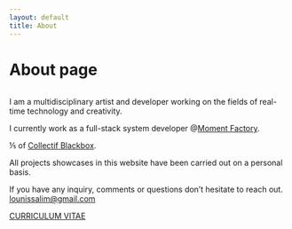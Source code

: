 ```yaml
---
layout: default
title: About
---
```

# About page

<div id = "warpSite" class = "full white">
	<div class = "wrapper blank realisation nofixed">
		<div class = "column mb1 title">
			<div class = "text">
				<p class = "mb1">
					I am a multidisciplinary artist and developer working on the fields of real-time technology and creativity.
				</p>
				<p class = "mb1">
					I currently work as a full-stack system developer @<a href="https://momentfactory.com/home" target="blank">Moment Factory</a>.
				</p>
				<p class = "mb1">
					⅕ of <a href="http://collectifblackbox.com/" target="blank">Collectif Blackbox</a>.
				</p>
				<p class = "mb1">
					All projects showcases in this website have been carried out on a personal basis.
				</p>
				<p class = "mb1">
					If you have any inquiry, comments or questions don’t hesitate to reach out.
					<a href="mailto:lounissalim@gmail.com"  class="regular">lounissalim@gmail.com</a>
				</p>
				<p class = "mb1 bold">
					<a href="https://www.notion.so/Salim-Lounis-8bfc3e8a5f344098898722a1cdc77869" target="_blank">CURRICULUM VITAE</a> 
				</p>
			</div>
		</div>
	</div>
</div>